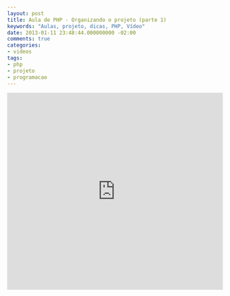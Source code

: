 ```yaml
---
layout: post
title: Aula de PHP - Organizando o projeto (parte 1)
keywords: "Aulas, projeto, dicas, PHP, Vídeo"
date: 2013-01-11 23:48:44.000000000 -02:00
comments: true
categories:
- videos
tags:
- php
- projeto
- programacao
---
```


<div class="video-responsive">
  <iframe src="http://www.youtube.com/embed/ktyweDZWFto" height="460" width="100%" allowfullscreen="" frameborder="0"></iframe>
</div>
